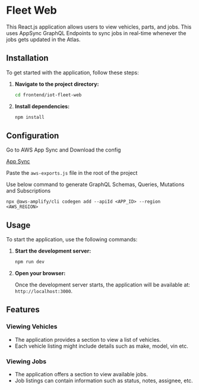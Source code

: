 # Fleet Web

This React.js application allows users to view vehicles, parts, and jobs. This uses AppSync GraphQL Endpoints to sync jobs in real-time whenever the jobs gets updated in the Atlas. 

## Installation

To get started with the application, follow these steps:

1. **Navigate to the project directory:**

    ```bash
    cd frontend/iot-fleet-web
    ```

2. **Install dependencies:**

    ```bash
    npm install
    ```

## Configuration

Go to AWS App Sync and Download the config

[App Sync](../../media/app-sync-config.png)

Paste the `aws-exports.js` file in the root of the project

Use below command to generate GraphQL Schemas, Queries, Mutations and Subscriptions 

```
npx @aws-amplify/cli codegen add --apiId <APP_ID> --region <AWS_REGION>
```



## Usage

To start the application, use the following commands:

1. **Start the development server:**

    ```bash
    npm run dev
    ```

2. **Open your browser:**

    Once the development server starts, the application will be available at: `http://localhost:3000`.

  
## Features

### Viewing Vehicles

- The application provides a section to view a list of vehicles.
- Each vehicle listing might include details such as make, model, vin etc.

### Viewing Jobs

- The application offers a section to view available jobs.
- Job listings can contain information such as status, notes, assignee, etc.

